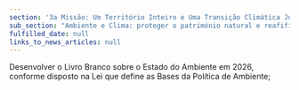 ```yaml
---
section: '3a Missão: Um Território Inteiro e Uma Transição Climática Justa'
sub_section: "Ambiente e Clima: proteger o património natural e reafifirmar a liderança na redução de emissões"
fulfilled_date: null
links_to_news_articles: null
---
```


Desenvolver o Livro Branco sobre o Estado do Ambiente em 2026, conforme disposto na Lei que define as Bases da Política de Ambiente;